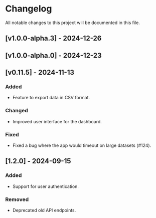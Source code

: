 # Changelog

All notable changes to this project will be documented in this file.

## [v1.0.0-alpha.3] - 2024-12-26
## [v1.0.0-alpha.0] - 2024-12-23 
## [v0.11.5] - 2024-11-13
### Added
- Feature to export data in CSV format.

### Changed
- Improved user interface for the dashboard.

### Fixed
- Fixed a bug where the app would timeout on large datasets (#124).

## [1.2.0] - 2024-09-15
### Added
- Support for user authentication.

### Removed
- Deprecated old API endpoints.
